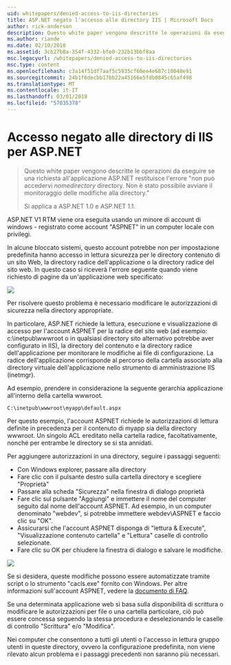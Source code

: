 ```yaml
---
uid: whitepapers/denied-access-to-iis-directories
title: ASP.NET negato l'accesso alle directory IIS | Microsoft Docs
author: rick-anderson
description: Questo white paper vengono descritte le operazioni da eseguire se una richiesta all'applicazione ASP.NET restituisce l'errore "accesso negato alla directory DirectoryName. Non è riuscito a s...
ms.author: riande
ms.date: 02/10/2010
ms.assetid: 3cb27b8a-354f-4332-bfe0-232b13bbf8aa
msc.legacyurl: /whitepapers/denied-access-to-iis-directories
msc.type: content
ms.openlocfilehash: c3a14f51df7aaf5c5935cf60ee4e687c10048e91
ms.sourcegitcommit: 24b1f6decbb17bb22a45166e5fdb0845c65af498
ms.translationtype: MT
ms.contentlocale: it-IT
ms.lasthandoff: 03/01/2019
ms.locfileid: "57035378"
---
```

<a name="aspnet-denied-access-to-iis-directories"></a>Accesso negato alle directory di IIS per ASP.NET
====================
> Questo white paper vengono descritte le operazioni da eseguire se una richiesta all'applicazione ASP.NET restituisce l'errore "non può accedervi *nomedirectory* directory. Non è stato possibile avviare il monitoraggio delle modifiche alla directory."
> 
> Si applica a ASP.NET 1.0 e ASP.NET 1.1.


ASP.NET V1 RTM viene ora eseguita usando un minore di account di windows - registrato come account "ASPNET" in un computer locale con privilegi.

In alcune bloccato sistemi, questo account potrebbe non per impostazione predefinita hanno accesso in lettura sicurezza per le directory contenuto di un sito Web, la directory radice dell'applicazione o la directory radice del sito web. In questo caso si riceverà l'errore seguente quando viene richiesto di pagine da un'applicazione web specificato:

![](denied-access-to-iis-directories/_static/image1.jpg)

Per risolvere questo problema è necessario modificare le autorizzazioni di sicurezza nella directory appropriate.

In particolare, ASP.NET richiede la lettura, esecuzione e visualizzazione di accesso per l'account ASPNET per la radice del sito web (ad esempio: c:\inetpub\wwwroot o in qualsiasi directory sito alternativo potrebbe aver configurato in IIS), la directory del contenuto e la directory radice dell'applicazione per monitorare le modifiche ai file di configurazione. La radice dell'applicazione corrisponde al percorso della cartella associato alla directory virtuale dell'applicazione nello strumento di amministrazione IIS (inetmgr).

Ad esempio, prendere in considerazione la seguente gerarchia applicazione all'interno della cartella wwwroot.

`C:\inetpub\wwwroot\myapp\default.aspx`

Per questo esempio, l'account ASPNET richiede le autorizzazioni di lettura definite in precedenza per il contenuto di myapp sia della directory wwwroot. Un singolo ACL ereditato nella cartella radice, facoltativamente, nonché per entrambe le directory se si sta annidati.

Per aggiungere autorizzazioni in una directory, seguire i passaggi seguenti:

- Con Windows explorer, passare alla directory
- Fare clic con il pulsante destro sulla cartella directory e scegliere "Proprietà"
- Passare alla scheda "Sicurezza" nella finestra di dialogo proprietà
- Fare clic sul pulsante "Aggiungi" e immettere il nome del computer seguito dal nome dell'account ASPNET. Ad esempio, in un computer denominato "webdev", si potrebbe immettere webdev\ASPNET e faccio clic su "OK".
- Assicurarsi che l'account ASPNET disponga di "lettura &amp; Execute", "Visualizzazione contenuto cartella" e "Lettura" caselle di controllo selezionate.
- Fare clic su OK per chiudere la finestra di dialogo e salvare le modifiche.

![](denied-access-to-iis-directories/_static/image2.jpg)

Se si desidera, queste modifiche possono essere automatizzate tramite script o lo strumento "cacls.exe" fornito con Windows. Per altre informazioni sull'account ASPNET, vedere la [documento di FAQ](https://go.microsoft.com/fwlink/?LinkId=5828).

Se una determinata applicazione web si basa sulla disponibilità di scrittura o modificare le autorizzazioni per file o una cartella particolare, ciò può essere concessa seguendo la stessa procedura e deselezionando le caselle di controllo "Scrittura" e/o "Modifica".

Nei computer che consentono a tutti gli utenti o l'accesso in lettura gruppo utenti in queste directory, ovvero la configurazione predefinita, non viene rilevato alcun problema e i passaggi precedenti non saranno più necessari.
